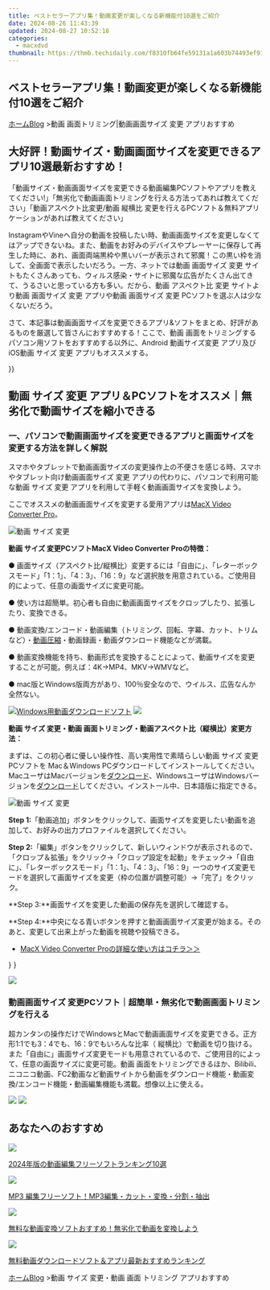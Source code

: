 ```yaml
---
title: ベストセラーアプリ集！動画変更が楽しくなる新機能付10選をご紹介
date: 2024-08-26 11:43:39
updated: 2024-08-27 10:52:18
categories:
  - macxdvd
thumbnail: https://thmb.techidaily.com/f8310fb64fe59131a1a603b74493ef91ec9be3bf91a44a7ee26654a9f6fff3c0.jpg
---
```


## ベストセラーアプリ集！動画変更が楽しくなる新機能付10選をご紹介

[ホーム](https://tools.techidaily.com/macxdvd/products/)[Blog](https://tools.techidaily.com/macxdvd/products/) \>動画 画面トリミング|動画画面サイズ 変更 アプリおすすめ

## 大好評！動画サイズ・動画画面サイズを変更できるアプリ10選最新おすすめ！

「動画サイズ・動画画面サイズを変更できる動画編集PCソフトやアプリを教えてください!」「無劣化で動画画面トリミングを行える方法ってあれば教えてください」「動画アスペクト比変更/動画 縦横比 変更を行えるPCソフト＆無料アプリケーションがあれば教えてください」 

InstagramやVineへ自分の動画を投稿したい時、動画画面サイズを変更しなくてはアップできないね。また、動画をお好みのデバイスやプレーヤーに保存して再生した時に、あれ、画面両端黒枠や黒いバーが表示されて邪魔！この黒い枠を消して、全画面で表示したいだろう。一方、ネットでは動画 画面サイズ 変更 サイトもたくさんあっても、ウィルス感染・サイトに邪魔な広告がたくさん出てきて、うるさいと思っている方も多い。だから、動画 アスペクト比 変更 サイトより動画 画面サイズ 変更 アプリや動画 画面サイズ 変更 PCソフトを選ぶ人は少なくないだろう。

さて、本記事は動画画面サイズを変更できるアプリ&ソフトをまとめ、好評があるものを厳選して皆さんにおすすめする！ここで、動画 画面をトリミングするパソコン用ソフトをおすすめする以外に、Android 動画サイズ変更 アプリ及びiOS動画 サイズ 変更 アプリもオススメする。 

}}

## 動画 サイズ 変更 アプリ＆PCソフトをオススメ｜無劣化で動画サイズを縮小できる

### 一、パソコンで動画画面サイズを変更できるアプリと画面サイズを変更する方法を詳しく解説 

スマホやタブレットで動画画面サイズの変更操作上の不便さを感じる時、スマホやタブレット向け動画画面サイズ 変更 アプリの代わりに、パソコンで利用可能な動画 サイズ 変更 アプリを利用して手軽く動画画面サイズを変換しよう。

ここでオススメの動画画面サイズを変更する愛用アプリは[MacX Video Converter Pro](https://tools.techidaily.com/macxdvd/products/)。

![動画 サイズ 変更](https://www.macxdvd.com/blog/img/mj-20180304-38.jpg) 

**動画 サイズ 変更PCソフトMacX Video Converter Proの特徴：**

● 画面サイズ（アスペクト比/縦横比）変更するには「自由に」、「レターボックスモード」「1：1」、「4：3」、「16：9」など選択肢を用意されている。ご使用目的によって、任意の画面サイズに変更可能。

● 使い方は超簡単。初心者も自由に動画画面サイズをクロップしたり、拡張したり、変換できる。

● 動画変換/エンコード・動画編集（トリミング、回転、字幕、カット、トリムなど）・[動画圧縮](https://tools.techidaily.com/macxdvd/products/)・動画録画・動画ダウンロード機能などが満載。 

● 動画変換機能を持ち、動画形式を変換することによって、動画サイズを変更することが可能。例えば：4K→MP4、MKV→WMVなど。

● mac版とWindows版両方があり、100％安全なので、ウイルス、広告なんか全然ない。 

[![Windows用動画ダウンロードソフト](https://www.macxdvd.com/blog/new-fourteen/macxbuy.png)](https://tools.techidaily.com/macxdvd/products/) [![](https://www.macxdvd.com/blog/new-fourteen/winxbuy.png)](https://tools.techidaily.com/macxdvd/products/)



**動画 サイズ 変更・動画 画面トリミング・動画アスペクト比（縦横比）変更方法：** 

まずは、この初心者に優しい操作性、高い実用性で素晴らしい動画 サイズ 変更 PCソフトを Mac＆Windows PCダウンロードしてインストールしてください。MacユーザはMacバージョンを[ダウンロード](https://tools.techidaily.com/macxdvd/products/)、WindowsユーザはWindowsバージョンを[ダウンロード](https://tools.techidaily.com/macxdvd/products/)してください。インストール中、日本語版に指定できる。

![動画 サイズ 変更](https://www.macxdvd.com/blog/img/vcp-mj-20170515-01.jpg) 

**Step 1:**「動画追加」ボタンをクリックして、画面サイズを変更したい動画を追加して、お好みの出力プロファイルを選択してください。

**Step 2:**「編集」ボタンをクリックして、新しいウィンドウが表示されるので、「クロップ＆拡張」をクリック→「クロップ設定を起動」をチェック→「自由に」、「レターボックスモード」「1：1」、「4：3」、「16：9」一つのサイズ変更モードを選択して画面サイズを変更（枠の位置が調整可能）→「完了」をクリック。

**Step 3:**画面サイズを変更した動画の保存先を選択して確認する。

**Step 4:**中央になる青いボタンを押すと動画画面サイズ変更が始まる。そのあと、変更して出来上がった動画を視聴や投稿できる。

* [MacX Video Converter Proの詳細な使い方はコチラ＞＞](https://tools.techidaily.com/macxdvd/products/)

} }

![](https://www.macxdvd.com/blog/../seoimage/video-converterru.png)

### 動画画面サイズ 変更PCソフト｜超簡単・無劣化で動画画面トリミングを行える

超カンタンの操作だけでWindowsとMacで動画画面サイズを変更できる。正方形1:1でも3：4でも、16：9でもいろんな比率（ 縦横比）で動画を切り抜ける。また「自由に」画面サイズ変更モードも用意されているので、ご使用目的によって、任意の画面サイズに変更可能。動画 画面をトリミングできるほか、Bilibili、ニコニコ動画、FC2動画など動画サイトから動画をダウンロード機能・動画変換/エンコード機能・動画編集機能も満載。想像以上に使える。

[![](https://www.macxdvd.com/blog/new-fourteen/mac.png)](https://tools.techidaily.com/macxdvd/products/) [![](https://www.macxdvd.com/blog/new-fourteen/winx.png)](https://tools.techidaily.com/macxdvd/products/) 



## あなたへのおすすめ

![](https://www.macxdvd.com/blog/img/vcp-mj-20170515-13.jpg) 

[2024年版の動画編集フリーソフトランキング10選](https://tools.techidaily.com/macxdvd/products/)

![](https://www.macxdvd.com/blog/img/mp3-edit-free-soft-0608.jpg) 

[MP3 編集フリーソフト！MP3編集・カット・変換・分割・抽出](https://tools.techidaily.com/macxdvd/products/)

![](https://www.macxdvd.com/blog/img/vcp-mj-20170421-11.jpg) 

[無料な動画変換ソフトおすすめ！無劣化で動画を変換しよう](https://tools.techidaily.com/macxdvd/products/)

![](https://www.macxdvd.com/blog/img/vcp-mj-20170515-15.jpg) 

[無料動画ダウンロードソフト＆アプリ最新おすすめランキング](https://tools.techidaily.com/macxdvd/products/) 



[ホーム](https://tools.techidaily.com/macxdvd/products/)[Blog](https://tools.techidaily.com/macxdvd/products/) \>動画 サイズ 変更・動画 画面 トリミング アプリおすすめ

<ins class="adsbygoogle"
     style="display:block"
     data-ad-format="autorelaxed"
     data-ad-client="ca-pub-7571918770474297"
     data-ad-slot="1223367746"></ins>



<ins class="adsbygoogle"
     style="display:block"
     data-ad-client="ca-pub-7571918770474297"
     data-ad-slot="8358498916"
     data-ad-format="auto"
     data-full-width-responsive="true"></ins>
